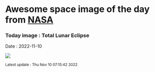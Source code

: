 
# Awesome space image of the day from [NASA](https://api.nasa.gov/)

### Today image : Total Lunar Eclipse
Date : 2022-11-10

![](https://apod.nasa.gov/apod/image/2211/2022_11_08_TLE_Trio_1024px.png)

<small>Latest update : Thu Nov 10 07:15:42 2022</small>
        